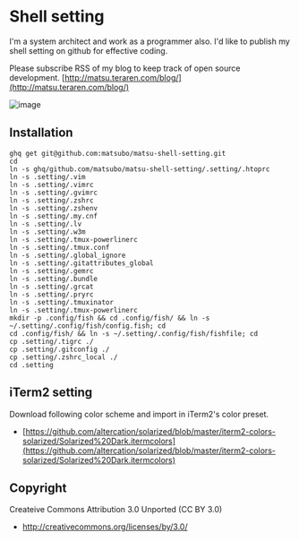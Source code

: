 Shell setting
================================

I'm a system architect and work as a programmer also. I'd like to publish my shell setting on github for effective coding.

Please subscribe RSS of my blog to keep track of open source development.
[http://matsu.teraren.com/blog/](http://matsu.teraren.com/blog/)


![image](http://matsu.teraren.com/blog/wp-content/uploads/2016/01/tty.gif)




Installation
---------------------------------

```
ghq get git@github.com:matsubo/matsu-shell-setting.git
cd
ln -s ghq/github.com/matsubo/matsu-shell-setting/.setting/.htoprc
ln -s .setting/.vim
ln -s .setting/.vimrc
ln -s .setting/.gvimrc
ln -s .setting/.zshrc
ln -s .setting/.zshenv
ln -s .setting/.my.cnf
ln -s .setting/.lv
ln -s .setting/.w3m
ln -s .setting/.tmux-powerlinerc
ln -s .setting/.tmux.conf
ln -s .setting/.global_ignore
ln -s .setting/.gitattributes_global
ln -s .setting/.gemrc
ln -s .setting/.bundle
ln -s .setting/.grcat
ln -s .setting/.pryrc
ln -s .setting/.tmuxinator
ln -s .setting/.tmux-powerlinerc
mkdir -p .config/fish && cd .config/fish/ && ln -s ~/.setting/.config/fish/config.fish; cd
cd .config/fish/ && ln -s ~/.setting/.config/fish/fishfile; cd
cp .setting/.tigrc ./
cp .setting/.gitconfig ./
cp .setting/.zshrc_local ./
cd .setting
```

iTerm2 setting
---

Download following color scheme and import in iTerm2's color preset.
- [https://github.com/altercation/solarized/blob/master/iterm2-colors-solarized/Solarized%20Dark.itermcolors](https://github.com/altercation/solarized/blob/master/iterm2-colors-solarized/Solarized%20Dark.itermcolors)


Copyright
---------------------------------

Createive Commons Attribution 3.0 Unported (CC BY 3.0)
* http://creativecommons.org/licenses/by/3.0/



